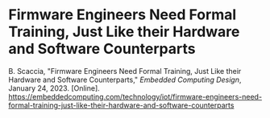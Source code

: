 # Firmware Engineers Need Formal Training, Just Like their Hardware and Software Counterparts
B. Scaccia, "Firmware Engineers Need Formal Training, Just Like their Hardware and Software Counterparts," *Embedded Computing Design*, January 24, 2023. [Online].  
https://embeddedcomputing.com/technology/iot/firmware-engineers-need-formal-training-just-like-their-hardware-and-software-counterparts
